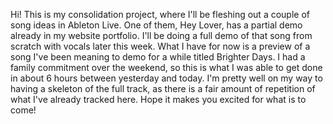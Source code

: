 Hi! This is my consolidation project, where I'll be fleshing out a couple of song ideas in Ableton Live. One of them, Hey Lover, has a partial demo already in my website portfolio. I'll be doing a full demo of that song from scratch with vocals later this week. What I have for now is a preview of a song I've been meaning to demo for a while titled Brighter Days. I had a family commitment over the weekend, so this is what I was able to get done in about 6 hours between yesterday and today. I'm pretty well on my way to having a skeleton of the full track, as there is a fair amount of repetition of what I've already tracked here. Hope it makes you excited for what is to come!
